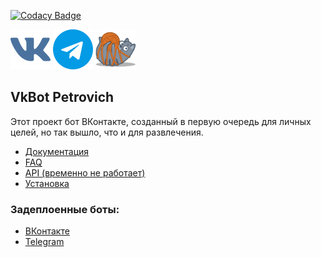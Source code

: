 [![Codacy Badge](https://api.codacy.com/project/badge/Grade/902a018f7e0c4e5d9a823e974a972742)](https://app.codacy.com/manual/Xoma163/petrovich?utm_source=github.com&utm_medium=referral&utm_content=Xoma163/petrovich&utm_campaign=Badge_Grade_Settings)


[![Codacy Badge](readme/vk.png)](https://vk.com/igor_petrovich_ksta)
[![Codacy Badge](readme/tg.png)](https://t.me/igor_petrovich_ksta_bot)
[![Codacy Badge](static/favicon_64.png)](https://xoma163.xyz)

## VkBot Petrovich

Этот проект бот ВКонтакте, созданный в первую очередь для личных целей, но так вышло, что и для развлечения.

-   [Документация](https://vk.com/@igor_petrovich_ksta-instrukciya-po-ispolzovaniu) 
-   [FAQ](./readme/faq.md)
-   [API (временно не работает)](./readme/api.md) 
-   [Установка](./readme/setup.md)

### Задеплоенные боты:
-   [ВКонтакте](https://vk.com/igor_petrovich_ksta)
-   [Telegram](http://t.me/igor_petrovich_ksta_bot)

